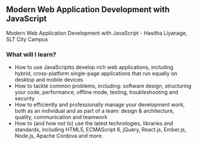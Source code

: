 ## Modern Web Application Development with JavaScript
Modern Web Application Development with JavaScript - Hasitha Liyanage, SLT City Campus

### What will I learn?
* How to use JavaScriptto develop rich web applications, including hybrid, cross-platform single-page applications that run equally on desktop and mobile devices
* How to tackle common problems, including: software design, structuring your code, performance, offline mode, testing, troubleshooting and security
* How to efficiently and professionally manage your development work, both as an individual and as part of a team: design & architecture, quality, communication and teamwork
* How to (and how not to) use the latest technologies, libraries and standards, including HTML5, ECMAScript 6, jQuery, React.js, Ember.js, Node.js, Apache Cordova and more.
